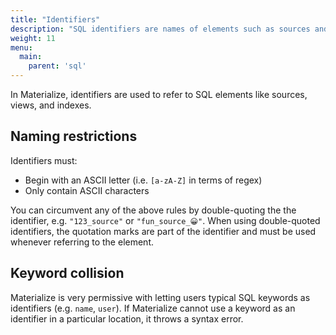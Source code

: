 ```yaml
---
title: "Identifiers"
description: "SQL identifiers are names of elements such as sources and views."
weight: 11
menu:
  main:
    parent: 'sql'
---
```


In Materialize, identifiers are used to refer to SQL elements like sources, views, and indexes.

## Naming restrictions

Identifiers must:

- Begin with an ASCII letter (i.e. `[a-zA-Z]` in terms of regex)
- Only contain ASCII characters

You can circumvent any of the above rules by double-quoting the the identifier, e.g. `"123_source"` or `"fun_source_😀"`. When using double-quoted identifiers, the quotation marks are part of the identifier and must be used whenever referring to the element.

## Keyword collision

Materialize is very permissive with letting users typical SQL keywords as identifiers (e.g. `name`, `user`). If Materialize cannot use a keyword as an identifier in a particular location, it throws a syntax error.
